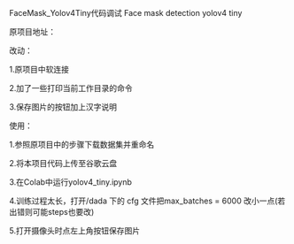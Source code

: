 FaceMask_Yolov4Tiny代码调试 Face mask detection yolov4 tiny

原项目地址：

改动：

1.原项目中软连接

2.加了一些打印当前工作目录的命令

3.保存图片的按钮加上汉字说明

使用：

1.参照原项目中的步骤下载数据集并重命名

2.将本项目代码上传至谷歌云盘

3.在Colab中运行yolov4_tiny.ipynb

4.训练过程太长，打开/dada 下的 cfg 文件把max_batches = 6000 改小一点(若出错则可能steps也要改)

5.打开摄像头时点左上角按钮保存图片
